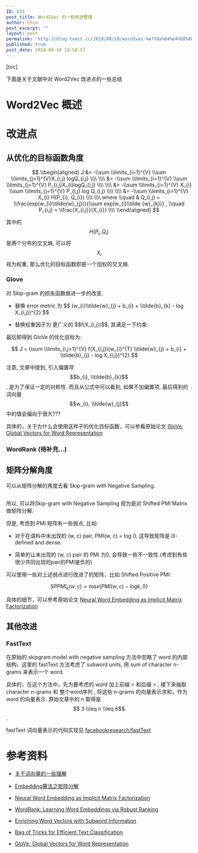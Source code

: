 ```yaml
---
ID: 631
post_title: Word2Vec 的一些改进整理
author: Chin
post_excerpt: ""
layout: post
permalink: 'http://blog.tvect.cc/2018/08/10/word2vec-%e7%9a%84%e4%b8%80%e4%ba%9b%e6%94%b9%e8%bf%9b%e6%95%b4%e7%90%86/'
published: true
post_date: 2018-08-10 19:50:57
---
```

[toc]

下面是关于文献中对 Word2Vec 改进点的一些总结

<h1>Word2Vec 概述</h1>

<h1>改进点</h1>

<h2>从优化的目标函数角度</h2>

$$
\\begin{aligned}
J &= -\\sum \\limits_{i=1}^{V} \\sum \\limits_{j=1}^{V}X_{i,j} logQ_{i,j} \\\\
\\\\
&= -\\sum \\limits_{i=1}^{V} \\sum \\limits_{j=1}^{V} P_{i,j}X_{i}logQ_{i,j} \\\\
\\\\
&= -\\sum \\limits_{i=1}^{V} X_{i} \\sum \\limits_{j=1}^{V} P_{i,j} log Q_{i,j} \\\\
\\\\
&= -\\sum \\limits_{i=1}^{V} X_{i} H(P_{i}, Q_{i}) \\\\
\\\\
where \\quad & Q_{i,j} = \\frac{exp(w_{i}\\tilde{w}_{j})}{\\sum exp(w_{i}\\tilde {w}_{k})} , \\quad P_{i,j} = \\frac{X_{i,j}}{X_{i}} \\\\
\\end{aligned}
$$

其中的 $$ H(P_{i}, Q_{i}) $$ 是两个分布的交叉熵, 可以将 $$ X_{i} $$ 视为权重, 那么优化的目标函数即是一个加权的交叉熵.

<h3>Glove</h3>

对 Skip-gram 的损失函数做进一步的改变.

<ul>
<li>替换 error metric 为 $$ (w_{i}\\tilde{w}_{j} + b_{i} + \\tilde{b}_{k} - log X_{i,j})^{2} $$</p></li>
<li><p>替换权重因子为 更广义的 $$f(X_{i,j})$$, 其满足一下约束:</p></li>
</ul>

<p>最后即得到 GloVe 的优化目标为:

$$
J = \\sum \\limits_{i,j=1}^{V} f(X_{i,j})(w_{i}^{T} \\tilde{w}_{j} + b_{i} + \\tilde{b}_{j} - log X_{i,j})^{2}
$$

注意, 文章中提到, 引入偏置项 $$b_{i}, \\tilde{b}_{k}$$, 是为了保证一定的对称性. 而且从公式中可以看到, 如果不加偏置项, 最后得到的词向量 $$w_{i}, \\tilde{w}_{j}$$ 中的值会偏向于很大???

具体的，关于为什么会使用这样子的优化目标函数，可以参看原始论文 <a href="https://nlp.stanford.edu/pubs/glove.pdf">GloVe: Global Vectors for Word Representation</a>

<h3>WordRank (待补充...)</h3>

<h2>矩阵分解角度</h2>

可以从矩阵分解的角度去看 Skip-gram with Negative Sampling.

<img src="http://blog.tvect.cc/wp-content/uploads/2018/08/sgns.png" alt="" />

所以, 可以将Skip-gram with Negative Sampling 视为是对 Shifted PMI Matrix 做矩阵分解.

但是, 考虑到 PMI 矩阵有一些弱点, 比如:

<ul>
<li>对于在语料中未出现的 (w, c) pair, PMI(w, c) = log 0, 这导致矩阵是 ill-defined and dense.</p></li>
<li><p>简单的让未出现的 (w, c) pair 的 PMI 为0, 会导致一些不一致性.(考虑到有些很少共同出现的pair的PMI是负的)</p></li>
</ul>

<p>可以使用一些对上述弱点进行改进了的矩阵，比如 Shifted Positive PMI:

$$ SPPMI_{k}(w, c) = max (PMI(w, c) - log k, 0)$$

具体的细节，可以参考原始论文 <a href="http://papers.nips.cc/paper/5477-neural-word-embedding-as-implicit-matrix-factorization.pdf">Neural Word Embedding as Implicit Matrix Factorization</a>

<h2>其他改进</h2>

<h3>FastText</h3>

在原始的 skipgram model with negative sampling 方法中忽略了 word 的内部结构，这里的 fastText 方法考虑了 subword units, 用 sum of character n-grams 来表示一个 word.

具体的，在这个方法中，先为要考虑的 word 加上前缀 &lt; 和后缀 > , 接下来抽取 character n-grams 和 整个word序列 <word>, 将这些 n-grams 的向量表示求和，作为 word 的向量表示. 原始文章中的 n 取得是 $$ 3 \\leq n \\leq 6$$.

fastText 词向量表示的代码实现见 <a href="https://github.com/facebookresearch/fastText">facebookresearch/fastText</a>

<h1>参考资料</h1>

<ul>
<li><p><a href="https://blog.csdn.net/qjf42/article/details/79671230">关于词向量的一些理解</a></p></li>
<li><p><a href="https://blog.csdn.net/daiyongya/article/details/81018307">Embedding算法之矩阵分解</a></p></li>
<li><p><a href="http://papers.nips.cc/paper/5477-neural-word-embedding-as-implicit-matrix-factorization.pdf">Neural Word Embedding as Implicit Matrix Factorization</a></p></li>
<li><p><a href="https://arxiv.org/abs/1506.02761">WordRank: Learning Word Embeddings via Robust Ranking</a></p></li>
<li><p><a href="https://arxiv.org/abs/1607.04606">Enriching Word Vectors with Subword Information</a></p></li>
<li><p><a href="https://arxiv.org/abs/1607.01759">Bag of Tricks for Efficient Text Classification</a></p></li>
<li><p><a href="https://nlp.stanford.edu/pubs/glove.pdf">GloVe: Global Vectors for Word Representation</a></p></li>
</ul>